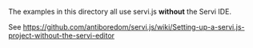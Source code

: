 The examples in this directory all use servi.js **without** the Servi IDE. 

See https://github.com/antiboredom/servi.js/wiki/Setting-up-a-servi.js-project-without-the-servi-editor